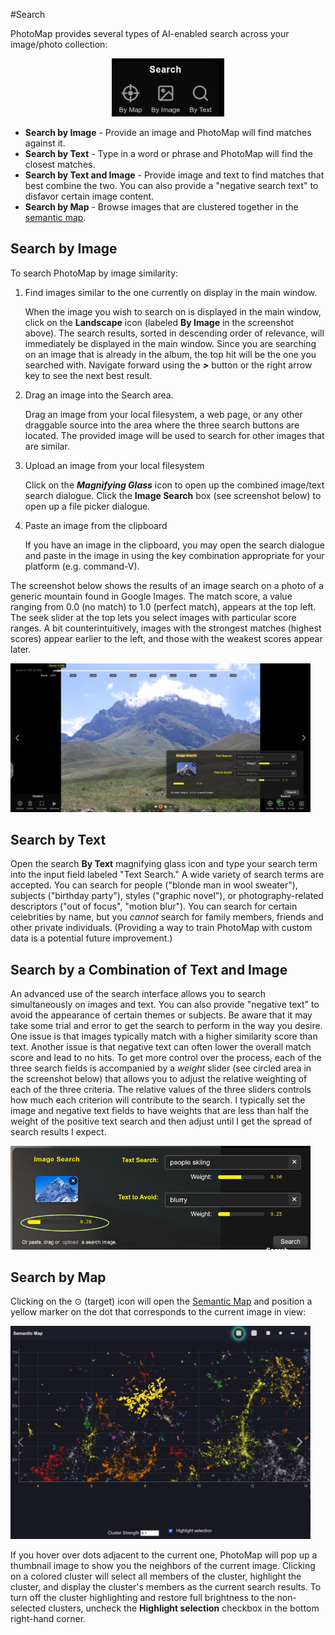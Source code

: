 #Search

PhotoMap provides several types of AI-enabled search across your image/photo collection:

<div style="text-align: center;">
<img src="/img/photomap_search_1.png" width="180" class="img-hover-zoom" alt="Search Panel">
</div>

- **Search by Image** - Provide an image and PhotoMap will find matches against it.
- **Search by Text** - Type in a word or phrase and PhotoMap will find the closest matches.
- **Search by Text and Image** - Provide image and text to find matches that best combine the two. You can also provide a "negative search text" to disfavor certain image content.
- **Search by Map** - Browse images that are clustered together in the [semantic map](semantic-map).

## Search by Image

To search PhotoMap by image similarity:

1. Find images similar to the one currently on display in the main window.

    When the image you wish to search on is displayed in the main window, click on the **Landscape** icon (labeled **By Image** in the screenshot above). The search results, sorted in descending order of relevance, will immediately be displayed in the main window. Since you are searching on an image that is already in the album, the top hit will be the one you searched with. Navigate forward using the ***>*** button or the right arrow key to see the next best result.

2. Drag an image into the Search area.

    Drag an image from your local filesystem, a web page, or any other draggable source into the area where the three search buttons are located. The provided image will be used to search for other images that are similar.

3. Upload an image from your local filesystem

    Click on the ***Magnifying Glass*** icon to open up the combined image/text search dialogue. Click the **Image Search** box (see screenshot below) to open up a file picker dialogue.

4. Paste an image from the clipboard

    If you have an image in the clipboard, you may open the search dialogue and paste in the image in using the key combination appropriate for your platform (e.g. command-V).

The screenshot below shows the results of an image search on a photo of a generic mountain found in Google Images. The match score, a value ranging from 0.0 (no match) to 1.0 (perfect match), appears at the top left. The seek slider at the top lets you select images with particular score ranges. A bit counterintuitively, images with the strongest matches (highest scores) appear earlier to the left, and those with the weakest scores appear later.

<img src="/img/photomap_search_2.png" width="480" alt="Image Search Result" class="img-hover-zoom">

## Search by Text

Open the search **By Text** magnifying glass icon and type your search term into the input field labeled "Text Search." A wide variety of search terms are accepted. You can search for people ("blonde man in wool sweater"), subjects ("birthday party"), styles ("graphic novel"), or photography-related descriptors ("out of focus", "motion blur"). You can search for certain celebrities by name, but you *cannot* search for family members, friends and other private individuals. (Providing a way to train PhotoMap with custom data is a potential future improvement.)

## Search by a Combination of Text and Image

An advanced use of the search interface allows you to search simultaneously on images and text. You can also provide "negative text" to avoid the appearance of certain themes or subjects. Be aware that it may take some trial and error to get the search to perform in the way you desire. One issue is that images typically match with a higher similarity score than text. Another issue is that negative text can often lower the overall match score and lead to no hits. To get more control over the process, each of the three search fields is accompanied by a *weight* slider (see circled area in the screenshot below) that allows you to adjust the relative weighting of each of the three criteria. The relative values of the three sliders controls how much each criterion will contribute to the search. I typically set the image and negative text fields to have weights that are less than half the weight of the positive text search and then adjust until I get the spread of search results I expect. 

<img src="/img/photomap_search_3.png" width="480" alt="Image Search Weights" class="img-hover-zoom">

## Search by Map

Clicking on the ⊙ (target) icon will open the [Semantic Map](semantic-map) and position a yellow marker on the dot that corresponds to the current image in view:

<img src="/img/photomap_semantic_map_3.png" width="480" alt="Semantic Map" class="img-hover-zoom">

If you hover over dots adjacent to the current one, PhotoMap will pop up a thumbnail image to show you the neighbors of the current image. Clicking on a colored cluster will select all members of the cluster, highlight the cluster, and display the cluster's members as the current search results. To turn off the cluster highlighting and restore full brightness to the non-selected clusters, uncheck the **Highlight selection** checkbox in the bottom right-hand corner.

